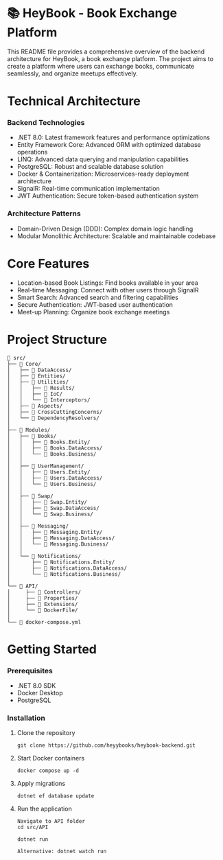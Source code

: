 # 📚 HeyBook - Book Exchange Platform

This README file provides a comprehensive overview of the backend architecture for HeyBook, a book exchange platform. The project aims to create a platform where users can exchange books, communicate seamlessly, and organize meetups effectively.


# Technical Architecture

### Backend Technologies
* .NET 8.0: Latest framework features and performance optimizations
* Entity Framework Core: Advanced ORM with optimized database operations
* LINQ: Advanced data querying and manipulation capabilities
* PostgreSQL: Robust and scalable database solution
* Docker & Containerization: Microservices-ready deployment architecture
* SignalR: Real-time communication implementation
* JWT Authentication: Secure token-based authentication system

### Architecture Patterns
* Domain-Driven Design (DDD): Complex domain logic handling
* Modular Monolithic Architecture: Scalable and maintainable codebase


# Core Features

* Location-based Book Listings: Find books available in your area
* Real-time Messaging: Connect with other users through SignalR
* Smart Search: Advanced search and filtering capabilities
* Secure Authentication: JWT-based user authentication
* Meet-up Planning: Organize book exchange meetings

# Project Structure

```plaintext
📂 src/
├── 📂 Core/                          
│   ├── 📂 DataAccess/                  
│   ├── 📂 Entities/                    
│   ├── 📂 Utilities/                   
│   │   ├── 📂 Results/                   
│   │   ├── 📂 IoC/
│   │   └── 📂 Interceptors/
│   ├── 📂 Aspects/                     
│   ├── 📂 CrossCuttingConcerns/       
│   └── 📂 DependencyResolvers/
│ 
├── 📂 Modules/                       
│   ├── 📂 Books/                       
│   │   ├── 📂 Books.Entity/             
│   │   ├── 📂 Books.DataAccess/         
│   │   └── 📂 Books.Business/  
│   │ 
│   ├── 📂 UserManagement/             
│   │   ├── 📂 Users.Entity/
│   │   ├── 📂 Users.DataAccess/
│   │   └── 📂 Users.Business/
│   │ 
│   ├── 📂 Swap/                       
│   │   ├── 📂 Swap.Entity/
│   │   ├── 📂 Swap.DataAccess/
│   │   └── 📂 Swap.Business/
│   │ 
│   ├── 📂 Messaging/                  
│   │   ├── 📂 Messaging.Entity/
│   │   ├── 📂 Messaging.DataAccess/
│   │   └── 📂 Messaging.Business/
│   │ 
│   └── 📂 Notifications/              
│       ├── 📂 Notifications.Entity/
│       ├── 📂 Notifications.DataAccess/
│       └── 📂 Notifications.Business/
│  
└── 📂 API/                          
│     ├── 📂 Controllers/                
│     ├── 📂 Properties/                               
│     ├── 📂 Extensions/
│     └── 📂 DockerFile/   
│ 
└── 📄 docker-compose.yml        
```

# Getting Started

### Prerequisites
- .NET 8.0 SDK
- Docker Desktop
- PostgreSQL

### Installation

1. Clone the repository
   ```
   git clone https://github.com/heyybooks/heybook-backend.git
   ```
3. Start Docker containers
    ```
    docker compose up -d

    ```
4. Apply migrations
   
    ```
    dotnet ef database update
    ```

5. Run the application
   ```
   Navigate to API folder
   cd src/API
   
   dotnet run
   
   Alternative: dotnet watch run
   
    ```
    



